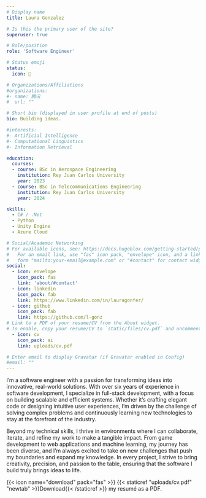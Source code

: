 ```yaml
---
# Display name
title: Laura Gonzalez

# Is this the primary user of the site?
superuser: true

# Role/position
role: 'Software Engineer'

# Status emoji
status:
  icon: 🚀

# Organizations/Affiliations
#organizations:
#- name: 腾讯
#  url: ""

# Short bio (displayed in user profile at end of posts)
bio: Building ideas.

#interests:
#- Artificial Intelligence
#- Computational Linguistics
#- Information Retrieval

education:
  courses:
  - course: BSc in Aerospace Engineering
    institution: Rey Juan Carlos University
    year: 2023
  - course: BSc in Telecommunications Engineering
    institution: Rey Juan Carlos University
    year: 2024

skills:
  - C# / .Net
  - Python
  - Unity Engine
  - Azure Cloud

# Social/Academic Networking
# For available icons, see: https://docs.hugoblox.com/getting-started/page-builder/#icons
#   For an email link, use "fas" icon pack, "envelope" icon, and a link in the
#   form "mailto:your-email@example.com" or "#contact" for contact widget.
social:
  - icon: envelope
    icon_pack: fas
    link: 'about/#contact'
  - icon: linkedin
    icon_pack: fab
    link: https://www.linkedin.com/in/lauragonfer/
  - icon: github
    icon_pack: fab
    link: https://github.com/l-gonz
# Link to a PDF of your resume/CV from the About widget.
# To enable, copy your resume/CV to `static/files/cv.pdf` and uncomment the lines below.
  - icon: cv
    icon_pack: ai
    link: uploads/cv.pdf

# Enter email to display Gravatar (if Gravatar enabled in Config)
#email: ""
---
```


I’m a software engineer with a passion for transforming ideas into innovative, real-world solutions. With over six years of experience in software development, I specialize in full-stack development, with a focus on building scalable and efficient systems. Whether it’s crafting elegant code or designing intuitive user experiences, I’m driven by the challenge of solving complex problems and continuously learning new technologies to stay at the forefront of the industry.

Beyond my technical skills, I thrive in environments where I can collaborate, iterate, and refine my work to make a tangible impact. From game development to web applications and machine learning, my journey has been diverse, and I’m always excited to take on new challenges that push my boundaries and expand my knowledge. In every project, I strive to bring creativity, precision, and passion to the table, ensuring that the software I build truly brings ideas to life.

{{< icon name="download" pack="fas" >}} {{< staticref "uploads/cv.pdf" "newtab" >}}Download{{< /staticref >}} my resumé as a PDF.
